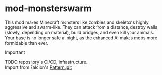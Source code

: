 # mod-monsterswarm
This mod makes Minecraft monsters like zombies and skeletons highly aggressive and swarm-like. They can attack from a distance, destroy walls (slowly, depending on material), build bridges, and even kill your animals. Your base is no longer safe at night, as the enhanced AI makes mobs more formidable than ever.

> [!Important]
> TODO repository's CI/CD, infrastructure.\
> Import from Falcion's [Patternugit](https://github.com/Falcion/Patternugit)
